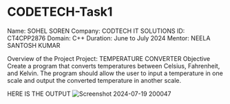 # CODETECH-Task1

Name: SOHEL SOREN
Company: CODTECH IT SOLUTIONS
ID: CT4CPP2876
Domain: C++
Duration: June to July 2024 Mentor: NEELA SANTOSH KUMAR

Overview of the Project
Project: TEMPERATURE CONVERTER
Objective
Create a program that converts temperatures between Celsius,
Fahrenheit, and Kelvin. The program should allow the user to
input a temperature in one scale and output the converted
temperature in another scale.


HERE IS THE OUTPUT
![Screenshot 2024-07-19 200047](https://github.com/user-attachments/assets/8204ba56-794d-4663-a12f-ddc8bea8e75d)
  
